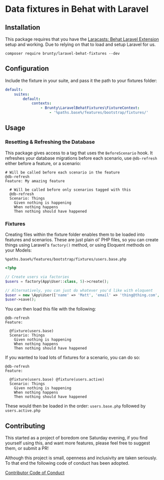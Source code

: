 # Data fixtures in Behat with Laravel

## Installation

This package requires that you have the [Laracasts: Behat Laravel Extension](https://github.com/laracasts/Behat-Laravel-Extension) setup and working. Due to relying on that to load and setup Laravel for us.

`composer require brunty/laravel-behat-fixtures --dev`

## Configuration

Include the fixture in your suite, and pass it the path to your fixtures folder:
```yaml
default:
    suites:
        default:
            contexts:
                - Brunty\LaravelBehatFixtures\FixtureContext:
                    - '%paths.base%/features/bootstrap/fixtures/'
```

## Usage

### Resetting & Refreshing the Database

This package gives access to a tag that uses the `BeforeScenario` hook. It refreshes your database migrations before each scenario, use `@db-refresh` either before a feature, or a scenario:

```gherkin
# Will be called before each scenario in the feature
@db-refresh
Feature: My amazing feature
```

```gherkin
  # Will be called before only scenarios tagged with this
  @db-refresh
  Scenario: Things
    Given nothing is happening
    When nothing happens
    Then nothing should have happened
```

### Fixtures

Creating files within the fixture folder enables them to be loaded into features and scenarios. These are just plain ol' PHP files, so you can create things using Laravel's `factory()` method, or using Eloquent methods on your Models:

`%paths.base%/features/bootstrap/fixtures/users.base.php`

```php
<?php

// Create users via factories
$users = factory(App\User::class, 5)->create();

// Alternatively, you can just do whatever you'd like with eloquent
$user = new \App\User(['name' => 'Matt', 'email' => 'thing@thing.com', 'password' => bcrypt('apassword')]);
$user->save();
```

You can then load this file with the following:

```gherkin
@db-refresh
Feature:

  @fixture(users.base)
  Scenario: Things
    Given nothing is happening
    When nothing happens
    Then nothing should have happened

```

If you wanted to load lots of fixtures for a scenario, you can do so:

```gherkin
@db-refresh
Feature:

  @fixture(users.base) @fixture(users.active)
  Scenario: Things
    Given nothing is happening
    When nothing happens
    Then nothing should have happened

```
These would then be loaded in the order: `users.base.php` followed by `users.active.php`

## Contributing

This started as a project of boredom one Saturday evening, if you find yourself using this, and want more features, please feel free to suggest them, or submit a PR!

Although this project is small, openness and inclusivity are taken seriously. To that end the following code of conduct has been adopted.

[Contributor Code of Conduct](CONTRIBUTING.md)
